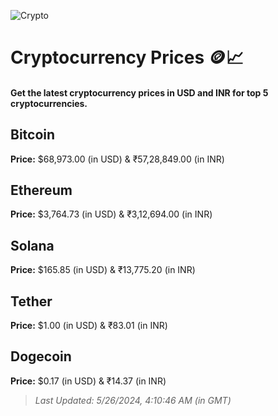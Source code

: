 
![Crypto](https://www.techguide.com.au/wp-content/uploads/2020/11/crypto3.jpeg)

# Cryptocurrency Prices 🪙📈

#### Get the latest cryptocurrency prices in USD and INR for top 5 cryptocurrencies.

## Bitcoin

**Price:** $68,973.00 (in USD) & ₹57,28,849.00 (in INR)

## Ethereum

**Price:** $3,764.73 (in USD) & ₹3,12,694.00 (in INR)

## Solana

**Price:** $165.85 (in USD) & ₹13,775.20 (in INR)

## Tether

**Price:** $1.00 (in USD) & ₹83.01 (in INR)

## Dogecoin

**Price:** $0.17 (in USD) & ₹14.37 (in INR)

> _Last Updated: 5/26/2024, 4:10:46 AM (in GMT)_
